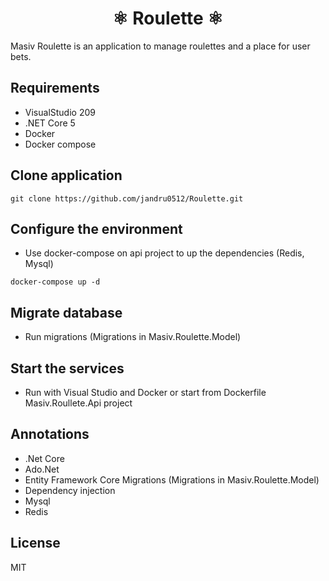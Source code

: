 <h1 align="center">⚛ Roulette ⚛ </h1>
Masiv Roulette is an application to manage roulettes and a place for user bets.

## Requirements
* VisualStudio 209
* .NET Core 5
* Docker
* Docker compose

## Clone application

```
git clone https://github.com/jandru0512/Roulette.git
```

## Configure the environment
* Use docker-compose on api project to up the dependencies (Redis, Mysql)

```
docker-compose up -d
```

## Migrate database
* Run migrations  (Migrations in Masiv.Roulette.Model)

## Start the services
* Run with Visual Studio and Docker or start from Dockerfile Masiv.Roullete.Api project

## Annotations
* .Net Core
* Ado.Net
* Entity Framework Core Migrations (Migrations in Masiv.Roulette.Model)
* Dependency injection
* Mysql
* Redis

## License
MIT
